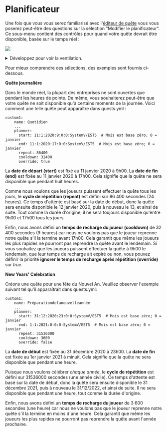 # Planificateur

Une fois que vous vous serez familiarisé avec l'[éditeur de quête](../setup/quests-editor.md) vous vous poserez peut-être des questions sur la sélection "Modifier le planificateur". Ce sous-menu contient des contrôles pour quand votre quête devrait être disponible, basée sur le temps réel :

![](https://camo.githubusercontent.com/07cea0e4af2b6bde23df1ada96f63d46b090cfe97a32b8889eb3599245245ff8/68747470733a2f2f692e696d6775722e636f6d2f7743374134396a2e706e67)

<details>

<summary>Développez pour voir la ventilation.</summary>

1. Time the quest should become available
2. Time the quest should cease to be available
3. Length until quest is available again
4. Length to wait after completing quest
5. If true, players can take quest immediately after repeat cycle ends
6. Finish working on your quest planner

</details>

Pour mieux comprendre ces sélections, des exemples sont fournis ci-dessous.

**Quête journalière**

Dans le monde réel, la plupart des entreprises ne sont ouvertes que pendant les heures de pointe. De même, vous souhaiterez peut-être que votre quête ne soit disponible qu'à certains moments de la journée. Voici comment une telle quête peut apparaître dans quests.yml :

```
custom1:
    name: Quotidien
    ...
    planner:
      start: 11:1:2020:9:0:0:SystemV/EST5  # Mois est base zéro; 0 = janvier
      end: 11:1:2020:17:0:0:SystemV/EST5  # Mois est base zéro; 0 = janvier
      repeat: 86400
      cooldown: 32400
      override: true
```

La **date de départ (start)** est fixé au 11 janvier 2020 à 9h00. La **date de fin (end)** est fixée au 11 janvier 2020 à 17h00. Cela signifie que la quête ne sera disponible que pendant huit heures.

Comme nous voulons que les joueurs puissent effectuer la quête tous les jours, le **cycle de répétition (repeat)** est défini sur 86 400 secondes (24 heures). Ce temps d'attente est basé sur la date de début, donc la quête sera ensuite disponible le 12 janvier 2020, puis à nouveau le 13, et ainsi de suite. Tout comme la durée d'origine, il ne sera toujours disponible qu'entre 9h00 et 17h00 tous les jours.

Enfin, nous avons défini un **temps de recharge du joueur (cooldown)** de 32 400 secondes (9 heures) car nous ne voulons pas que le joueur reprenne notre quête s'il la termine avant 17h00. Cela garantit que même les joueurs les plus rapides ne pourront pas reprendre la quête avant le lendemain. Si vous souhaitez que les joueurs puissent effectuer la quête à 9h00 le lendemain, que leur temps de recharge ait expiré ou non, vous pouvez définir la priorité **ignorer le temps de recharge après répétition (override)** sur _true_.

**New Years' Celebration**

Créons une quête pour une fête du Nouvel An. Veuillez observer l'exemple suivant tel qu'il apparaîtrait dans quests.yml:

```
custom1:
    name: Préparationdelanouvelleannée
    ...
    planner:
      start: 31:12:2020:23:0:0:SystemV/EST5  # Mois est base zéro; 0 = janvier
      end: 1:1:2021:0:0:0:SystemV/EST5  # Mois est base zéro; 0 = janvier
      repeat: 31536000
      cooldown: 3600
      override: false
```

La **date de début** est fixée au 31 décembre 2020 à 23h00. La **date de fin** est fixée au 1er janvier 2021 à minuit. Cela signifie que la quête ne sera disponible que pendant une heure.

Puisque nous voulons célébrer _chaque année_, le **cycle de répétition** est défini sur 31536000 secondes (une année civile). Ce temps d'attente est basé sur la date de début, donc la quête sera ensuite disponible le 31 décembre 2021, puis à nouveau le 31/12/2022, et ainsi de suite. Il ne sera disponible que pendant une heure, tout comme la durée d'origine.

Enfin, nous avons défini un **temps de recharge du joueur** de 3 600 secondes (une heure) car nous ne voulons pas que le joueur reprenne notre quête s'il la termine en moins d'une heure. Cela garantit que même les joueurs les plus rapides ne pourront pas reprendre la quête avant l'année prochaine.
